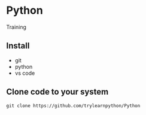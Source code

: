 # Python
Training 

## Install 
* git
* python
* vs code

## Clone code to your system
`
    git clone https://github.com/trylearnpython/Python
`


